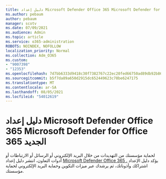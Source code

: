 ```yaml
---
title: دليل إعداد Microsoft Defender Office 365 Microsoft Defender for Office 365 الجديد
ms.author: pebaum
author: pebaum
manager: scotv
ms.date: 07/09/2021
ms.audience: Admin
ms.topic: article
ms.service: o365-administration
ROBOTS: NOINDEX, NOFOLLOW
localization_priority: Normal
ms.collection: Adm_O365
ms.custom:
- "9007398"
- "12353"
ms.openlocfilehash: 7d7bb6333d9418c30f7382767c22ec20fed66750ad89db92b86a6981bf55487d
ms.sourcegitcommit: b5f7da89a650d2915dc652449623c78be6247175
ms.translationtype: MT
ms.contentlocale: ar-SA
ms.lasthandoff: 08/05/2021
ms.locfileid: "54012619"
---
```

# <a name="microsoft-defender-for-office-365-setup-guide"></a>دليل إعداد Microsoft Defender Office 365 Microsoft Defender for Office 365 الجديد

لحماية مؤسستك من التهديدات من خلال البريد الإلكتروني أو الرسائل أو الارتباطات أو أدوات التعاون، انتشر دليل إعداد [Microsoft Defender Office 365 .](https://admin.microsoft.com/adminportal/home#/modernonboarding/office365advancedthreatprotectionadvisor) يؤكد دليل الإعداد اشتراكك وأذوناتك، ثم يرشدك عبر ميزات التكوين وحماية البريد الإلكتروني لحماية مؤسستك.